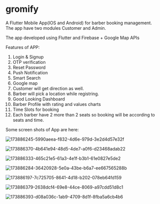 # gromify

A Flutter Mobile App(IOS and Android) for barber booking management. The app have two modules Customer and Admin.

The app developed using Flutter and Firebase + Google Map APIs

Features of APP:

1. Login & Signup 
2. OTP verification
3. Reset Password
4. Push Notification
5. Smart Search
6. Google map 
7. Customer will get direction as well.
8. Barber will pick a location while registring.
9. Good Looking Dashboard
10. Barber Profile with rating and values charts
11. Time Slots for booking
12. Each barber have 2 more than 2 seats so booking will be according to seats and time. 

Some screen shots of App are here:



![173886245-5990aeea-f832-4d6e-979d-3e2d4d57e32f](https://user-images.githubusercontent.com/75744833/180930397-4b1b8f48-43a0-47c4-a4bb-5fc53667ec6d.jpeg)

![173886370-4b641e94-48d5-4de7-a0f6-d23468adab22](https://user-images.githubusercontent.com/75744833/180930433-7d0b3d16-c008-4747-95f7-9370899d0980.jpeg)

![173886333-465c21e5-61a3-4e1f-b3b1-61e0827e5de2](https://user-images.githubusercontent.com/75744833/180930491-36c5df14-21a6-4474-b4ca-c14ff2ec2b78.jpeg)

![173886284-36420928-5e0a-43be-b6a7-ee667565288b](https://user-images.githubusercontent.com/75744833/180930584-72c6f455-3d82-49a2-afc9-5f75dbe1d0b0.jpeg)



![173886197-7c725705-8641-4d18-b202-078eb64fd159](https://user-images.githubusercontent.com/75744833/180930612-7b12753a-de0e-410a-a726-c664c9353d82.jpeg)

![173886379-2638dcf4-69e8-44ce-8069-a97cdd51d8c1](https://user-images.githubusercontent.com/75744833/180930641-82030951-d421-4644-9d7c-7364f30a2cb9.jpeg)


![173886393-d08a036c-1ab9-4709-8d1f-8fba5a6cb4b6](https://user-images.githubusercontent.com/75744833/180930706-69cc83be-6935-441c-8e7d-1d9fca1b6fa3.jpeg)








